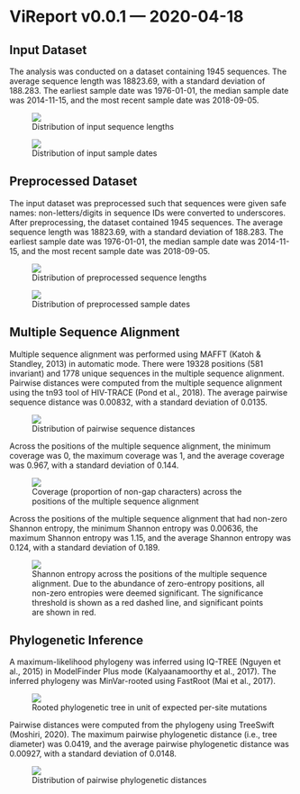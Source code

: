 # ViReport v0.0.1 &mdash; 2020-04-18

## Input Dataset
The analysis was conducted on a dataset containing 1945 sequences. The average sequence length was 18823.69, with a standard deviation of 188.283. The earliest sample date was 1976-01-01, the median sample date was 2014-11-15, and the most recent sample date was 2018-09-05.

<figure>
<img src="./report_files/figs/input_sequence_lengths.png" width="auto" height="auto" style="max-width:75%;">
<figcaption>Distribution of input sequence lengths</figcaption>
</figure>




<figure>
<img src="./report_files/figs/input_sample_dates.png" width="auto" height="auto" style="max-width:75%;">
<figcaption>Distribution of input sample dates</figcaption>
</figure>



## Preprocessed Dataset
The input dataset was preprocessed such that sequences were given safe names: non-letters/digits in sequence IDs were converted to underscores. After preprocessing, the dataset contained 1945 sequences. The average sequence length was 18823.69, with a standard deviation of 188.283. The earliest sample date was 1976-01-01, the median sample date was 2014-11-15, and the most recent sample date was 2018-09-05.

<figure>
<img src="./report_files/figs/processed_sequence_lengths.png" width="auto" height="auto" style="max-width:75%;">
<figcaption>Distribution of preprocessed sequence lengths</figcaption>
</figure>




<figure>
<img src="./report_files/figs/processed_sample_dates.png" width="auto" height="auto" style="max-width:75%;">
<figcaption>Distribution of preprocessed sample dates</figcaption>
</figure>



## Multiple Sequence Alignment
Multiple sequence alignment was performed using MAFFT (Katoh & Standley, 2013) in automatic mode. There were 19328 positions (581 invariant) and 1778 unique sequences in the multiple sequence alignment. Pairwise distances were computed from the multiple sequence alignment using the tn93 tool of HIV-TRACE (Pond et al., 2018). The average pairwise sequence distance was 0.00832, with a standard deviation of 0.0135.

<figure>
<img src="./report_files/figs/pairwise_distances_sequences.png" width="auto" height="auto" style="max-width:75%;">
<figcaption>Distribution of pairwise sequence distances</figcaption>
</figure>


Across the positions of the multiple sequence alignment, the minimum coverage was 0, the maximum coverage was 1, and the average coverage was 0.967, with a standard deviation of 0.144.

<figure>
<img src="./report_files/figs/alignment_coverage.png" width="auto" height="auto" style="max-width:75%;">
<figcaption>Coverage (proportion of non-gap characters) across the positions of the multiple sequence alignment</figcaption>
</figure>


 Across the positions of the multiple sequence alignment that had non-zero Shannon entropy, the minimum Shannon entropy was 0.00636, the maximum Shannon entropy was 1.15, and the average Shannon entropy was 0.124, with a standard deviation of 0.189.

<figure>
<img src="./report_files/figs/alignment_entropies.png" width="auto" height="auto" style="max-width:75%;">
<figcaption>Shannon entropy across the positions of the multiple sequence alignment. Due to the abundance of zero-entropy positions, all non-zero entropies were deemed significant. The significance threshold is shown as a red dashed line, and significant points are shown in red.</figcaption>
</figure>



## Phylogenetic Inference
A maximum-likelihood phylogeny was inferred using IQ-TREE (Nguyen et al., 2015) in ModelFinder Plus mode (Kalyaanamoorthy et al., 2017). The inferred phylogeny was MinVar-rooted using FastRoot (Mai et al., 2017).

<figure>
<img src="./report_files/figs/tree_mutations.png" width="auto" height="auto" style="max-width:100%;max-height:100%;">
<figcaption>Rooted phylogenetic tree in unit of expected per-site mutations</figcaption>
</figure>


Pairwise distances were computed from the phylogeny using TreeSwift (Moshiri, 2020). The maximum pairwise phylogenetic distance (i.e., tree diameter) was 0.0419, and the average pairwise phylogenetic distance was 0.00927, with a standard deviation of 0.0148.

<figure>
<img src="./report_files/figs/pairwise_distances_tree.png" width="auto" height="auto" style="max-width:75%;">
<figcaption>Distribution of pairwise phylogenetic distances</figcaption>
</figure>


